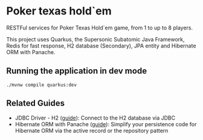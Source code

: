 # Poker texas hold`em

RESTFul services for Poker Texas Hold`em game, from 1 to up to 8 players.

This project uses Quarkus, the Supersonic Subatomic Java Framework, Redis for fast response, H2 database (Secondary), JPA entity and Hibernate ORM with Panache.

## Running the application in dev mode

```shell script
./mvnw compile quarkus:dev
```

## Related Guides

- JDBC Driver - H2 ([guide](https://quarkus.io/guides/datasource)): Connect to the H2 database via JDBC
- Hibernate ORM with Panache ([guide](https://quarkus.io/guides/hibernate-orm-panache)): Simplify your persistence code for Hibernate ORM via the active record or the repository pattern
